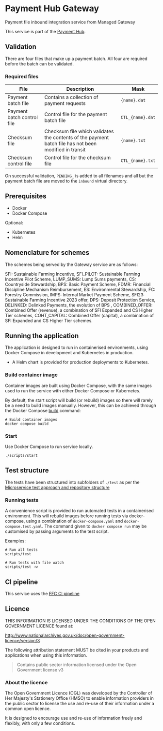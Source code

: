 # Payment Hub Gateway

Payment file inbound integration service from Managed Gateway

This service is part of the [Payment Hub](https://github.com/DEFRA/ffc-pay-core).

## Validation

There are four files that make up a payment batch. All four are required before the batch can be validated.

### Required files

| File                       | Description                                                                                           | Mask             |
| -------------------------- | ----------------------------------------------------------------------------------------------------- | ---------------- |
| Payment batch file         | Contains a collection of payment requests                                                             | `{name}.dat`     |
| Payment batch control file | Control file for the payment batch file                                                               | `CTL_{name}.dat` |
| Checksum file              | Checksum file which validates the contents of the payment batch file has not been modified in transit | `{name}.txt`     |
| Checksum control file      | Control file for the checksum file                                                                    | `CTL_{name}.txt` |

On successful validation, `PENDING_` is added to all filenames and all but the payment batch file are moved to the `inbound` virtual directory.

## Prerequisites

- Docker
- Docker Compose

Optional:

- Kubernetes
- Helm

## Nomenclature for schemes

The schemes being served by the Gateway service are as follows:

  SFI: Sustainable Farming Incentive,
  SFI_PILOT: Sustainable Farming Incentive Pilot Scheme,
  LUMP_SUMS: Lump Sums payments,
  CS: Countryside Stewardship,
  BPS: Basic Payment Scheme,
  FDMR: Financial Discipline Mechanism Reimbursement,
  ES: Environmental Stewardship,
  FC: Forestry Commission,
  IMPS: Internal Market Payment Scheme,
  SFI23: Sustainable Farming Incentive 2023 offer,
  DPS: Deposit Protection Service,
  DELINKED: Delinked Payments, the evolution of BPS ,
  COMBINED_OFFER: Combined Offer (revenue), a combination of SFI Expanded and CS Higher Tier schemes,
  COHT_CAPITAL: Combined Offer (capital), a combination of SFI Expanded and CS Higher Tier schemes.

## Running the application

The application is designed to run in containerised environments, using Docker Compose in development and Kubernetes in production.

- A Helm chart is provided for production deployments to Kubernetes.

### Build container image

Container images are built using Docker Compose, with the same images used to run the service with either Docker Compose or Kubernetes.

By default, the start script will build (or rebuild) images so there will
rarely be a need to build images manually. However, this can be achieved
through the Docker Compose
[build](https://docs.docker.com/compose/reference/build/) command:

```
# Build container images
docker compose build
```

### Start

Use Docker Compose to run service locally.

```
./scripts/start
```

## Test structure

The tests have been structured into subfolders of `./test` as per the
[Microservice test approach and repository structure](https://eaflood.atlassian.net/wiki/spaces/FPS/pages/1845396477/Microservice+test+approach+and+repository+structure)

### Running tests

A convenience script is provided to run automated tests in a containerised
environment. This will rebuild images before running tests via docker-compose,
using a combination of `docker-compose.yaml` and `docker-compose.test.yaml`.
The command given to `docker compose run` may be customised by passing
arguments to the test script.

Examples:

```
# Run all tests
scripts/test

# Run tests with file watch
scripts/test -w
```

## CI pipeline

This service uses the [FFC CI pipeline](https://github.com/DEFRA/ffc-jenkins-pipeline-library)

## Licence

THIS INFORMATION IS LICENSED UNDER THE CONDITIONS OF THE OPEN GOVERNMENT LICENCE found at:

<http://www.nationalarchives.gov.uk/doc/open-government-licence/version/3>

The following attribution statement MUST be cited in your products and applications when using this information.

> Contains public sector information licensed under the Open Government license v3

### About the licence

The Open Government Licence (OGL) was developed by the Controller of Her Majesty's Stationery Office (HMSO) to enable information providers in the public sector to license the use and re-use of their information under a common open licence.

It is designed to encourage use and re-use of information freely and flexibly, with only a few conditions.
